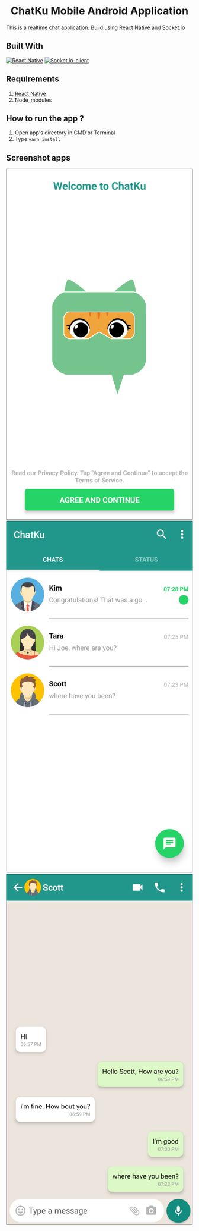 <h1 align="center">ChatKu Mobile Android Application</h1>



This is a realtime chat application. Build using React Native and Socket.io

## Built With
[![React Native](https://img.shields.io/badge/React%20Native-0.63.3-blue.svg?style=rounded-square)](https://reactnative.dev/)
[![Socket.io-client](https://img.shields.io/badge/npm%20socket.io--client-3.0.3-green.svg?style=rounded-square)](https://www.npmjs.com/package/socket.io-client/)

## Requirements
1. <a href="https://nodejs.org/en/download/">React Native</a>
2. Node_modules

## How to run the app ?
1. Open app's directory in CMD or Terminal
2. Type `yarn install`

## Screenshot apps
![Landing Page](https://github.com/asrofiw/Chatku-Mobile/blob/master/assets/images/Landing-Page.png?raw=true)
![List Chats](https://github.com/asrofiw/Chatku-Mobile/blob/master/assets/images/List-Chats.png?raw=true)
![Chat Room](https://github.com/asrofiw/Chatku-Mobile/blob/master/assets/images/Chat-Room.png?raw=true)